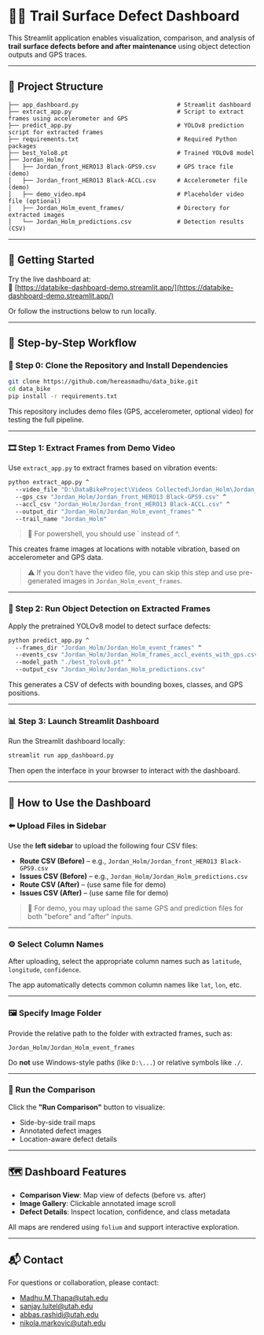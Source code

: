 # 🚴‍♂️ Trail Surface Defect Dashboard

This Streamlit application enables visualization, comparison, and analysis of **trail surface defects before and after maintenance** using object detection outputs and GPS traces.

---

## 📂 Project Structure

```
├── app_dashboard.py                            # Streamlit dashboard
├── extract_app.py                              # Script to extract frames using accelerometer and GPS
├── predict_app.py                              # YOLOv8 prediction script for extracted frames
├── requirements.txt                            # Required Python packages
├── best_Yolo8.pt                               # Trained YOLOv8 model
├── Jordan_Holm/
│   ├── Jordan_front_HERO13 Black-GPS9.csv      # GPS trace file (demo)
│   ├── Jordan_front_HERO13 Black-ACCL.csv      # Accelerometer file (demo)
│   ├── demo_video.mp4                          # Placeholder video file (optional)
│   ├── Jordan_Holm_event_frames/               # Directory for extracted images
│   └── Jordan_Holm_predictions.csv             # Detection results (CSV)
```

---

## 🚀 Getting Started

Try the live dashboard at:  
🔗 [https://databike-dashboard-demo.streamlit.app/](https://databike-dashboard-demo.streamlit.app/)

Or follow the instructions below to run locally.

---

## 🧰 Step-by-Step Workflow

### 📁 Step 0: Clone the Repository and Install Dependencies

```bash
git clone https://github.com/hereasmadhu/data_bike.git
cd data_bike
pip install -r requirements.txt
```

This repository includes demo files (GPS, accelerometer, optional video) for testing the full pipeline.

---

### 🎞️ Step 1: Extract Frames from Demo Video

Use `extract_app.py` to extract frames based on vibration events:

```bash
python extract_app.py ^
  --video_file "D:\DataBikeProject\Videos Collected\Jordan_Holm\Jordan_front.MP4" ^
  --gps_csv "Jordan_Holm/Jordan_front_HERO13 Black-GPS9.csv" ^
  --accl_csv "Jordan_Holm/Jordan_front_HERO13 Black-ACCL.csv" ^
  --output_dir "Jordan_Holm/Jordan_Holm_event_frames" ^
  --trail_name "Jordan_Holm"
```
> 📌 For powershell, you should use ` instead of ^.

This creates frame images at locations with notable vibration, based on accelerometer and GPS data.

> ⚠️ If you don’t have the video file, you can skip this step and use pre-generated images in `Jordan_Holm_event_frames`.

---

### 🧠 Step 2: Run Object Detection on Extracted Frames

Apply the pretrained YOLOv8 model to detect surface defects:

```bash
python predict_app.py ^
  --frames_dir "Jordan_Holm/Jordan_Holm_event_frames" ^
  --events_csv "Jordan_Holm/Jordan_Holm_frames_accl_events_with_gps.csv" ^
  --model_path "./best_Yolov8.pt" ^
  --output_csv "Jordan_Holm/Jordan_Holm_predictions.csv"
```

This generates a CSV of defects with bounding boxes, classes, and GPS positions.

---

### 📊 Step 3: Launch Streamlit Dashboard

Run the Streamlit dashboard locally:

```bash
streamlit run app_dashboard.py
```

Then open the interface in your browser to interact with the dashboard.

---

## 📘 How to Use the Dashboard

### ⬅️ Upload Files in Sidebar

Use the **left sidebar** to upload the following four CSV files:

- **Route CSV (Before)** – e.g., `Jordan_Holm/Jordan_front_HERO13 Black-GPS9.csv`
- **Issues CSV (Before)** – e.g., `Jordan_Holm/Jordan_Holm_predictions.csv`
- **Route CSV (After)** – (use same file for demo)
- **Issues CSV (After)** – (use same file for demo)

> 📌 For demo, you may upload the same GPS and prediction files for both "before" and "after" inputs.

---

### ⚙️ Select Column Names

After uploading, select the appropriate column names such as `latitude`, `longitude`, `confidence`.

The app automatically detects common column names like `lat`, `lon`, etc.

---

### 🖼️ Specify Image Folder

Provide the relative path to the folder with extracted frames, such as:

```
Jordan_Holm/Jordan_Holm_event_frames
```

Do **not** use Windows-style paths (like `D:\...`) or relative symbols like `./`.

---

### 🚀 Run the Comparison

Click the **"Run Comparison"** button to visualize:

- Side-by-side trail maps
- Annotated defect images
- Location-aware defect details

---

## 🗺️ Dashboard Features

- **Comparison View**: Map view of defects (before vs. after)
- **Image Gallery**: Clickable annotated image scroll
- **Defect Details**: Inspect location, confidence, and class metadata

All maps are rendered using `folium` and support interactive exploration.

---

## 📬 Contact

For questions or collaboration, please contact:

- [Madhu.M.Thapa@utah.edu](mailto:Madhu.M.Thapa@utah.edu)  
- [sanjay.luitel@utah.edu](mailto:sanjay.luitel@utah.edu)  
- [abbas.rashidi@utah.edu](mailto:abbas.rashidi@utah.edu)  
- [nikola.markovic@utah.edu](mailto:nikola.markovic@utah.edu)
